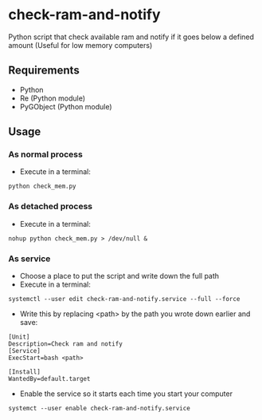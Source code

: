 # check-ram-and-notify
Python script that check available ram and notify if it goes below a defined amount (Useful for low memory computers)

## Requirements
- Python
- Re (Python module)
- PyGObject (Python module)

## Usage
### As normal process
- Execute in a terminal:
```
python check_mem.py
```

### As detached process
- Execute in a terminal:
```
nohup python check_mem.py > /dev/null &
```

### As service
- Choose a place to put the script and write down the full path
- Execute in a terminal: 
```
systemctl --user edit check-ram-and-notify.service --full --force
```
- Write this by replacing \<path\> by the path you wrote down earlier and save:
```
[Unit]
Description=Check ram and notify
[Service]
ExecStart=bash <path>

[Install]
WantedBy=default.target
```
- Enable the service so it starts each time you start your computer
```
systemct --user enable check-ram-and-notify.service
```
